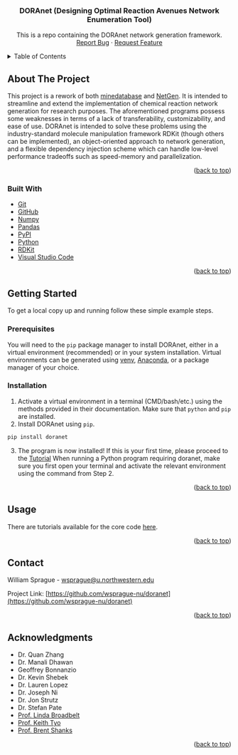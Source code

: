 <div id="top"></div>
<!--
*** Thanks for checking out the Best-README-Template. If you have a suggestion
*** that would make this better, please fork the repo and create a pull request
*** or simply open an issue with the tag "enhancement".
*** Don't forget to give the project a star!
*** Thanks again! Now go create something AMAZING! :D
-->

<!-- PROJECT SHIELDS -->
<!--
*** I'm using markdown "reference style" links for readability.
*** Reference links are enclosed in brackets [ ] instead of parentheses ( ).
*** See the bottom of this document for the declaration of the reference variables
*** for contributors-url, forks-url, etc. This is an optional, concise syntax you may use.
*** https://www.markdownguide.org/basic-syntax/#reference-style-links
-->

<!-- PROJECT LOGO -->

<h3 align="center">DORAnet (Designing Optimal Reaction Avenues Network Enumeration Tool)</h3>

  <p align="center">
    This is a repo containing the DORAnet network generation framework.
    <br />
    <a href="https://github.com/wsprague-nu/doranet/issues">Report Bug</a>
    ·
    <a href="https://github.com/wsprague-nu/doranet/issues">Request Feature</a>
  </p>
</div>

<!-- TABLE OF CONTENTS -->
<details>
  <summary>Table of Contents</summary>
  <ol>
    <li>
      <a href="#about-the-project">About The Project</a>
      <ul>
        <li><a href="#built-with">Built With</a></li>
      </ul>
    </li>
    <li>
      <a href="#getting-started">Getting Started</a>
      <ul>
        <li><a href="#prerequisites">Prerequisites</a></li>
        <li><a href="#installation">Installation</a></li>
      </ul>
    </li>
    <li><a href="#usage">Usage</a></li>
    <li><a href="#license">License</a></li>
    <li><a href="#contact">Contact</a></li>
    <li><a href="#acknowledgments">Acknowledgments</a></li>
  </ol>
</details>

<!-- ABOUT THE PROJECT -->

## About The Project

This project is a rework of both [minedatabase](https://pypi.org/project/minedatabase/) and [NetGen](https://github.com/BroadbeltLab/NetGen). It is intended to streamline and extend the implementation of chemical reaction network generation for research purposes.
The aforementioned programs possess some weaknesses in terms of a lack of transferability, customizability, and ease of use. DORAnet is intended to solve these problems using the industry-standard molecule manipulation framework RDKit (though others can be implemented), an object-oriented approach to network generation, and a flexible dependency injection scheme which can handle low-level performance tradeoffs such as speed-memory and parallelization.

<p align="right">(<a href="#top">back to top</a>)</p>

### Built With

- [Git](https://git-scm.com/)
- [GitHub](https://github.com/)
- [Numpy](https://numpy.org/)
- [Pandas](https://pandas.pydata.org/)
- [PyPI](https://pypi.org/)
- [Python](https://www.python.org/)
- [RDKit](https://rdkit.org/)
- [Visual Studio Code](https://code.visualstudio.com/)

<p align="right">(<a href="#top">back to top</a>)</p>

<!-- GETTING STARTED -->

## Getting Started

To get a local copy up and running follow these simple example steps.

### Prerequisites

You will need to the `pip` package manager to install DORAnet, either in a virtual environment (recommended) or in your system installation.  Virtual environments can be generated using [venv](https://docs.python.org/3/library/venv.html), [Anaconda](https://www.anaconda.com/), or a package manager of your choice.

### Installation

1. Activate a virtual environment in a terminal (CMD/bash/etc.) using the methods provided in their documentation.  Make sure that `python` and `pip` are installed.
2. Install DORAnet using `pip`.
  ```sh
  pip install doranet
  ```
3. The program is now installed!  If this is your first time, please proceed to the [Tutorial](./doc/source/tutorials/1-introduction.md)  When running a Python program requiring doranet, make sure you first open your terminal and activate the relevant environment using the command from Step 2.

<p align="right">(<a href="#top">back to top</a>)</p>

<!-- USAGE EXAMPLES -->

## Usage

There are tutorials available for the core code [here](./docs/source/tutorials/1-introduction.md).

<!-- As DORAnet is intended as to be an extensible, polymorphic network generation software, effective users should understand the basic architecture of the system. While each class has its own documentation, a bird's eye view of how the program is organized should assist in development of new code and strategies with minimal overhead.

There are three design properties which informed the abstraction of network generation into an object oriented architecture:

- Compatibility
- Efficiency
- Extensibility -->

<!-- -future elaboration on these properties here-

The network has its start in the Engine object, provided by create_engine. This object is provided the relevant configuration options for the network expansion, such as the number of available cores (parallelism not yet available), speed/memory tradeoffs required, type of expansion strategy etc., and in exchange provides the relevant objects which meet those criteria. The Engine is the only object which requires knowledge of the entire class hierarchy since it provides them through several straightforward interfaces.

The ObjectLibrary is in charge of data storage. It provides a generalized interface for storing generic DataUnit objects such as molecules, operators, and reactions. The ObjectLibrary is abstracted since it is future-compatible with disk and external database storage. It works as an iterable, allowing the user to iterate through whichever components it contains, and also allows for lookup much like a dict using the .uid property of the stored DataUnit objects. Much like a database, a network consists of three ObjectLibraries holding molecules, operators, and reactions respectively.

The DataUnit is the generic abstract class defining an atomic unit of data. Implementing classes provide the UID, a unique identifier used as a key in ObjectLibrary objects, as well as a `.blob` function to translate the data contained within into a compressed bytestring.

- MolDat (or Molecule Data) objects represent molecules. These are currently only RDKit molecules, but could feasibly represent anything. The RDKit subclassed versions provide, in addition to the DataUnit properties, the .rdkitmol property to access the RDKit molecule and the .smiles property to access the RDKit canonical SMILES string.
- OpDat (or Operator Data) objects represent operators. These are currently only RDKit SMARTS operators, but could feasibly represent almost anything. They provide the len() and compat(MolDat,int) methods, which give the number of arguments to the operator and the compatibility of a particular MolDat with a particular argument, used to speed up reaction generation. They are also callable, and return an iterable of possible reaction product sets.
- RxnDat (or Reaction Data) objects represent reactions. These are, at the moment, not much more than a combination of a set containing reactant uids accessible through .reactants, a set containing product uids accessible through .products, and the operator uid accessible through .operator.

The Strategy puts all these components together to generate a network. The only Strategy which has a full implementation is the CartesianStrategy. This strategy attempts to combine every operator with every combination of compatible molecules to expand the network. A number of "generations" can be specified, which represent the number of times the Cartesian product is performed, with the network expanding every time. A reaction-level filter, implemented by the user, can filter out new reactions based on particular criteria in order to restrict the growth of the network. A holistic filter, which filters out molecules based on an entire new generation, is recommended to be implemented separately by the end user, but this may change.

Work in progress. Check out example_notebook.ipynb in jupyter for examples. Be sure to first install Jupyter using "conda install jupyter" while your environment is activated. -->

<!--
This is an example of how pickaxe-generic may be used to obtain the heat of formation of an arbitrary molecule (for which the Benson groups exist in primary_groups).

   ```python
   import ngthermo.properties as prop

   smiles = 'CC1CC(=O)CC(=O)O1'
   Hf = prop.Hf(smiles) / 1000 # Hf provided in cal/mol
   print(f'Enthalpy of {smiles}: {Hf} kcal/mol)
   ```
-->

<p align="right">(<a href="#top">back to top</a>)</p>

<!-- CONTACT -->

## Contact

William Sprague - [wsprague@u.northwestern.edu](wsprague@u.northwestern.edu])

Project Link: [https://github.com/wsprague-nu/doranet](https://github.com/wsprague-nu/doranet)

<p align="right">(<a href="#top">back to top</a>)</p>

<!-- ACKNOWLEDGMENTS -->

## Acknowledgments

- Dr. Quan Zhang
- Dr. Manali Dhawan
- Geoffrey Bonnanzio
- Dr. Kevin Shebek
- Dr. Lauren Lopez
- Dr. Joseph Ni
- Dr. Jon Strutz
- Dr. Stefan Pate
- [Prof. Linda Broadbelt](https://broadbelt.northwestern.edu)
- [Prof. Keith Tyo](https://tyolab.northwestern.edu/)
- [Prof. Brent Shanks](https://www.engineering.iastate.edu/people/profile/bshanks/)

<p align="right">(<a href="#top">back to top</a>)</p>

<!-- MARKDOWN LINKS & IMAGES -->
<!-- https://www.markdownguide.org/basic-syntax/#reference-style-links -->

[contributors-shield]: https://img.shields.io/github/contributors/wsprague-nu/doranet.svg?style=for-the-badge
[contributors-url]: https://github.com/wsprague-nu/doranet/graphs/contributors
[forks-shield]: https://img.shields.io/github/forks/wsprague-nu/doranet.svg?style=for-the-badge
[forks-url]: https://github.com/wsprague-nu/doranet/network/members
[stars-shield]: https://img.shields.io/github/stars/wsprague-nu/doranet.svg?style=for-the-badge
[stars-url]: https://github.com/wsprague-nu/doranet/stargazers
[issues-shield]: https://img.shields.io/github/issues/wsprague-nu/doranet.svg?style=for-the-badge
[issues-url]: https://github.com/wsprague-nu/doranet/issues
[license-shield]: https://img.shields.io/github/license/wsprague-nu/doranet.svg?style=for-the-badge
[license-url]: https://github.com/wsprague-nu/doranet/blob/master/LICENSE.txt
[linkedin-shield]: https://img.shields.io/badge/-LinkedIn-black.svg?style=for-the-badge&logo=linkedin&colorB=555
[product-screenshot]: images/screenshot.png

